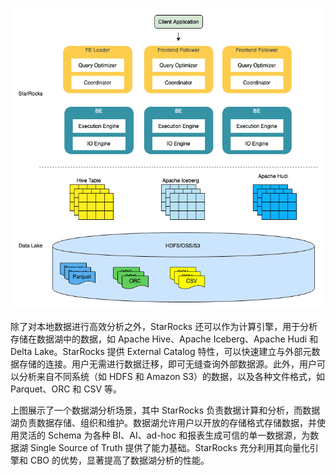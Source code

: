 ![DLA](../1.1-8-dla.png)

除了对本地数据进行高效分析之外，StarRocks 还可以作为计算引擎，用于分析存储在数据湖中的数据，如 Apache Hive、Apache Iceberg、Apache Hudi 和 Delta Lake。StarRocks 提供 External Catalog 特性，可以快速建立与外部元数据存储的连接。用户无需进行数据迁移，即可无缝查询外部数据源。此外，用户可以分析来自不同系统（如 HDFS 和 Amazon S3）的数据，以及各种文件格式，如 Parquet、ORC 和 CSV 等。

上图展示了一个数据湖分析场景，其中 StarRocks 负责数据计算和分析，而数据湖负责数据存储、组织和维护。数据湖允许用户以开放的存储格式存储数据，并使用灵活的 Schema 为各种 BI、AI、ad-hoc 和报表生成可信的单一数据源，为数据湖 Single Source of Truth 提供了能力基础。StarRocks 充分利用其向量化引擎和 CBO 的优势，显著提高了数据湖分析的性能。
